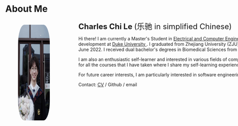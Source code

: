 # About Me
  <head>
    <meta charset="UTF-8">
    <meta http-equiv="X-UA-Compatible" content="IE=Edge">
    <title>about me</title>
    <style>
      .left {
      	border-radius: 10%;
        float: left;
        width: 180px;
        height: 300px;
      }
      .right {
        margin-left: 230px;
        width: 780px;
        height: 300px;
      }
      .photo {
        float: left;
        border-radius: 20%;
        width: 180px;
        height: 300px;
        background-color: white;
      }
      p.small {
        line-height: 200%;
      }
    </style>
  </head>




  <body>
    <div class="left">
    	<figure> 
        <img src="About/me001.jpg" class="photo">
    </figure>
    </div>
    <div class="right">
      <p><font size="5"><b>Charles Chi Le </b> (乐驰 in simplified Chinese)</font></p>
    	<p>
        Hi there! I am currently a Master's Student in <a href="https://ece.duke.edu/masters/degrees/meng">Electrical and Computer Engineering</a> with a concentration in software development at <a href="https://duke.edu/">Duke University </a>. I graduated from Zhejiang University (ZJU) and the University of Edinburgh (UoE) in June 2022. I received dual bachelor's degrees in Biomedical Sciences from both ZJU and UoE. 
      </p>
      <p>
        I am also an enthusiastic self-learner and interested in various fields of computer science. Here are my [course notes] for all the courses that I have taken where I share my self-learning experiences and resources. 
      </p>
      <p>
        For future career interests, I am particularly interested in software engineering and AI for science, especially Biology.
      </p>
      <p>
        Contact: <a href="230919cv.pdf">CV</a> / Github / email
      </p>
    </div>
  </body>

